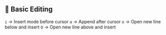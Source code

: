 ## 📝 Basic Editing

`i` → Insert mode before cursor
`a` → Append after cursor
`o` → Open new line below and insert
`O` → Open new line above and insert
